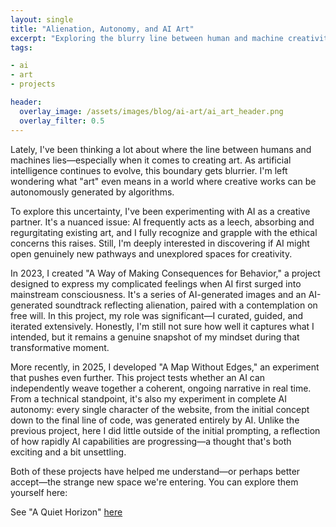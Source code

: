 ```yaml
---
layout: single
title: "Alienation, Autonomy, and AI Art"
excerpt: "Exploring the blurry line between human and machine creativity"
tags:

- ai
- art
- projects

header:
  overlay_image: /assets/images/blog/ai-art/ai_art_header.png
  overlay_filter: 0.5
---
```


Lately, I've been thinking a lot about where the line between humans and machines lies—especially when it comes to creating art. As artificial intelligence continues to evolve, this boundary gets blurrier. I'm left wondering what "art" even means in a world where creative works can be autonomously generated by algorithms.

To explore this uncertainty, I've been experimenting with AI as a creative partner. It's a nuanced issue: AI frequently acts as a leech, absorbing and regurgitating existing art, and I fully recognize and grapple with the ethical concerns this raises. Still, I'm deeply interested in discovering if AI might open genuinely new pathways and unexplored spaces for creativity.

In 2023, I created "A Way of Making Consequences for Behavior," a project designed to express my complicated feelings when AI first surged into mainstream consciousness. It's a series of AI-generated images and an AI-generated soundtrack reflecting alienation, paired with a contemplation on free will. In this project, my role was significant—I curated, guided, and iterated extensively. Honestly, I'm still not sure how well it captures what I intended, but it remains a genuine snapshot of my mindset during that transformative moment.

More recently, in 2025, I developed "A Map Without Edges," an experiment that pushes even further. This project tests whether an AI can independently weave together a coherent, ongoing narrative in real time. From a technical standpoint, it's also my experiment in complete AI autonomy: every single character of the website, from the initial concept down to the final line of code, was generated entirely by AI. Unlike the previous project, here I did little outside of the initial prompting, a reflection of how rapidly AI capabilities are progressing—a thought that's both exciting and a bit unsettling.

Both of these projects have helped me understand—or perhaps better accept—the strange new space we're entering. You can explore them yourself here:

See "A Quiet Horizon" [here](/pages/ai-generated-pages/)
